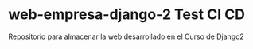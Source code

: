 # web-empresa-django-2 Test CI CD
Repositorio para almacenar la web desarrollado en el Curso de Django2
